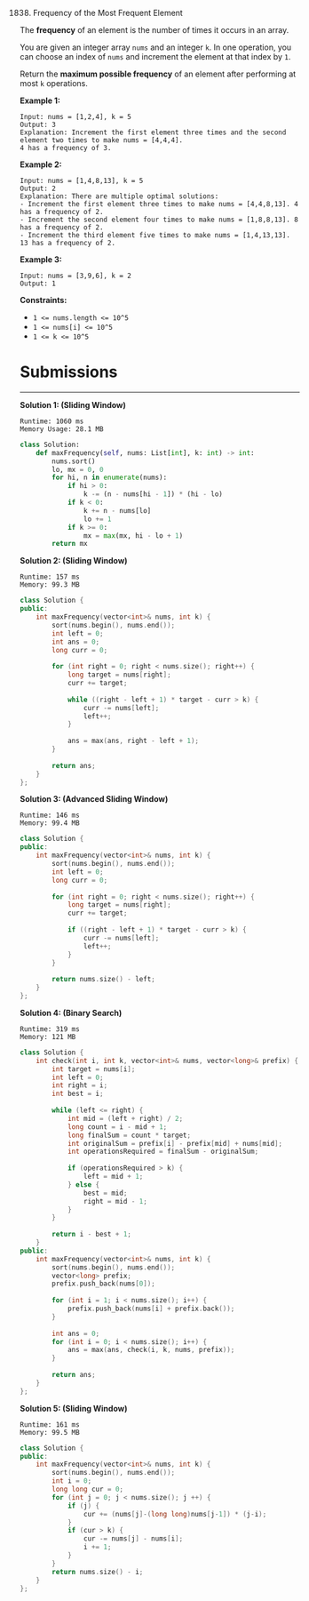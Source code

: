 1838. Frequency of the Most Frequent Element

The **frequency** of an element is the number of times it occurs in an array.

You are given an integer array `nums` and an integer `k`. In one operation, you can choose an index of `nums` and increment the element at that index by `1`.

Return the **maximum possible frequency** of an element after performing at most `k` operations.

 

**Example 1:**
```
Input: nums = [1,2,4], k = 5
Output: 3
Explanation: Increment the first element three times and the second element two times to make nums = [4,4,4].
4 has a frequency of 3.
```

**Example 2:**
```
Input: nums = [1,4,8,13], k = 5
Output: 2
Explanation: There are multiple optimal solutions:
- Increment the first element three times to make nums = [4,4,8,13]. 4 has a frequency of 2.
- Increment the second element four times to make nums = [1,8,8,13]. 8 has a frequency of 2.
- Increment the third element five times to make nums = [1,4,13,13]. 13 has a frequency of 2.
```

**Example 3:**
```
Input: nums = [3,9,6], k = 2
Output: 1
```

**Constraints:**

* `1 <= nums.length <= 10^5`
* `1 <= nums[i] <= 10^5`
* `1 <= k <= 10^5`

# Submissions
---
**Solution 1: (Sliding Window)**
```
Runtime: 1060 ms
Memory Usage: 28.1 MB
```
```python
class Solution:
    def maxFrequency(self, nums: List[int], k: int) -> int:
        nums.sort()
        lo, mx = 0, 0
        for hi, n in enumerate(nums):
            if hi > 0:
                k -= (n - nums[hi - 1]) * (hi - lo)
            if k < 0:
                k += n - nums[lo]     
                lo += 1
            if k >= 0:
                mx = max(mx, hi - lo + 1)
        return mx
```

**Solution 2: (Sliding Window)**
```
Runtime: 157 ms
Memory: 99.3 MB
```
```c++
class Solution {
public:
    int maxFrequency(vector<int>& nums, int k) {
        sort(nums.begin(), nums.end());
        int left = 0;
        int ans = 0;
        long curr = 0;
        
        for (int right = 0; right < nums.size(); right++) {
            long target = nums[right];
            curr += target;
            
            while ((right - left + 1) * target - curr > k) {
                curr -= nums[left];
                left++;
            }
            
            ans = max(ans, right - left + 1);
        }
        
        return ans;
    }
};
```

**Solution 3: (Advanced Sliding Window)**
```
Runtime: 146 ms
Memory: 99.4 MB
```
```c++
class Solution {
public:
    int maxFrequency(vector<int>& nums, int k) {
        sort(nums.begin(), nums.end());
        int left = 0;
        long curr = 0;
        
        for (int right = 0; right < nums.size(); right++) {
            long target = nums[right];
            curr += target;
            
            if ((right - left + 1) * target - curr > k) {
                curr -= nums[left];
                left++;
            }
        }
        
        return nums.size() - left;
    }
};
```

**Solution 4: (Binary Search)**
```
Runtime: 319 ms
Memory: 121 MB
```
```c++
class Solution {
    int check(int i, int k, vector<int>& nums, vector<long>& prefix) {
        int target = nums[i];
        int left = 0;
        int right = i;
        int best = i;
        
        while (left <= right) {
            int mid = (left + right) / 2;
            long count = i - mid + 1;
            long finalSum = count * target;
            int originalSum = prefix[i] - prefix[mid] + nums[mid];
            int operationsRequired = finalSum - originalSum;
            
            if (operationsRequired > k) {
                left = mid + 1;
            } else {
                best = mid;
                right = mid - 1;
            }
        }
        
        return i - best + 1;
    }
public:
    int maxFrequency(vector<int>& nums, int k) {
        sort(nums.begin(), nums.end());
        vector<long> prefix;
        prefix.push_back(nums[0]);
        
        for (int i = 1; i < nums.size(); i++) {
            prefix.push_back(nums[i] + prefix.back());
        }
        
        int ans = 0;
        for (int i = 0; i < nums.size(); i++) {
            ans = max(ans, check(i, k, nums, prefix));
        }
        
        return ans;
    }
};
```

**Solution 5: (Sliding Window)**
```
Runtime: 161 ms
Memory: 99.5 MB
```
```c++
class Solution {
public:
    int maxFrequency(vector<int>& nums, int k) {
        sort(nums.begin(), nums.end());
        int i = 0;
        long long cur = 0;
        for (int j = 0; j < nums.size(); j ++) {
            if (j) {
                cur += (nums[j]-(long long)nums[j-1]) * (j-i);
            }
            if (cur > k) {
                cur -= nums[j] - nums[i];
                i += 1;
            }
        }
        return nums.size() - i;
    }
};
```
